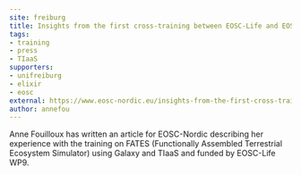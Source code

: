 ```yaml
---
site: freiburg
title: Insights from the first cross-training between EOSC-Life and EOSC-Nordic
tags:
- training
- press
- TIaaS
supporters:
- unifreiburg
- elixir
- eosc
external: https://www.eosc-nordic.eu/insights-from-the-first-cross-training-between-eosc-life-and-eosc-nordic/
author: annefou
---
```


Anne Fouilloux has written an article for EOSC-Nordic describing her experience with the training on FATES (Functionally Assembled Terrestrial Ecosystem Simulator) using Galaxy and TIaaS and funded by EOSC-Life WP9.
